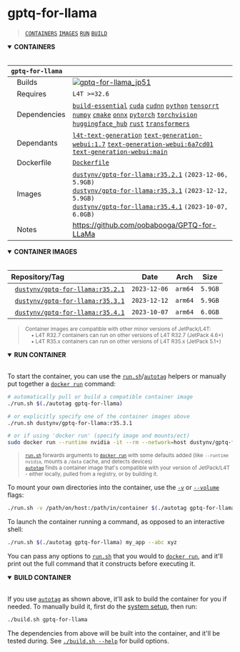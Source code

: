 # gptq-for-llama

> [`CONTAINERS`](#user-content-containers) [`IMAGES`](#user-content-images) [`RUN`](#user-content-run) [`BUILD`](#user-content-build)

<details open>
<summary><b><a id="containers">CONTAINERS</a></b></summary>
<br>

| **`gptq-for-llama`** | |
| :-- | :-- |
| &nbsp;&nbsp;&nbsp;Builds | [![`gptq-for-llama_jp51`](https://img.shields.io/github/actions/workflow/status/dusty-nv/jetson-containers/gptq-for-llama_jp51.yml?label=gptq-for-llama:jp51)](https://github.com/dusty-nv/jetson-containers/actions/workflows/gptq-for-llama_jp51.yml) |
| &nbsp;&nbsp;&nbsp;Requires | `L4T >=32.6` |
| &nbsp;&nbsp;&nbsp;Dependencies | [`build-essential`](/packages/build-essential) [`cuda`](/packages/cuda/cuda) [`cudnn`](/packages/cuda/cudnn) [`python`](/packages/python) [`tensorrt`](/packages/tensorrt) [`numpy`](/packages/numpy) [`cmake`](/packages/cmake/cmake_pip) [`onnx`](/packages/onnx) [`pytorch`](/packages/pytorch) [`torchvision`](/packages/pytorch/torchvision) [`huggingface_hub`](/packages/llm/huggingface_hub) [`rust`](/packages/rust) [`transformers`](/packages/llm/transformers) |
| &nbsp;&nbsp;&nbsp;Dependants | [`l4t-text-generation`](/packages/l4t/l4t-text-generation) [`text-generation-webui:1.7`](/packages/llm/text-generation-webui) [`text-generation-webui:6a7cd01`](/packages/llm/text-generation-webui) [`text-generation-webui:main`](/packages/llm/text-generation-webui) |
| &nbsp;&nbsp;&nbsp;Dockerfile | [`Dockerfile`](Dockerfile) |
| &nbsp;&nbsp;&nbsp;Images | [`dustynv/gptq-for-llama:r35.2.1`](https://hub.docker.com/r/dustynv/gptq-for-llama/tags) `(2023-12-06, 5.9GB)`<br>[`dustynv/gptq-for-llama:r35.3.1`](https://hub.docker.com/r/dustynv/gptq-for-llama/tags) `(2023-12-12, 5.9GB)`<br>[`dustynv/gptq-for-llama:r35.4.1`](https://hub.docker.com/r/dustynv/gptq-for-llama/tags) `(2023-10-07, 6.0GB)` |
| &nbsp;&nbsp;&nbsp;Notes | https://github.com/oobabooga/GPTQ-for-LLaMa |

</details>

<details open>
<summary><b><a id="images">CONTAINER IMAGES</a></b></summary>
<br>

| Repository/Tag | Date | Arch | Size |
| :-- | :--: | :--: | :--: |
| &nbsp;&nbsp;[`dustynv/gptq-for-llama:r35.2.1`](https://hub.docker.com/r/dustynv/gptq-for-llama/tags) | `2023-12-06` | `arm64` | `5.9GB` |
| &nbsp;&nbsp;[`dustynv/gptq-for-llama:r35.3.1`](https://hub.docker.com/r/dustynv/gptq-for-llama/tags) | `2023-12-12` | `arm64` | `5.9GB` |
| &nbsp;&nbsp;[`dustynv/gptq-for-llama:r35.4.1`](https://hub.docker.com/r/dustynv/gptq-for-llama/tags) | `2023-10-07` | `arm64` | `6.0GB` |

> <sub>Container images are compatible with other minor versions of JetPack/L4T:</sub><br>
> <sub>&nbsp;&nbsp;&nbsp;&nbsp;• L4T R32.7 containers can run on other versions of L4T R32.7 (JetPack 4.6+)</sub><br>
> <sub>&nbsp;&nbsp;&nbsp;&nbsp;• L4T R35.x containers can run on other versions of L4T R35.x (JetPack 5.1+)</sub><br>
</details>

<details open>
<summary><b><a id="run">RUN CONTAINER</a></b></summary>
<br>

To start the container, you can use the [`run.sh`](/docs/run.md)/[`autotag`](/docs/run.md#autotag) helpers or manually put together a [`docker run`](https://docs.docker.com/engine/reference/commandline/run/) command:
```bash
# automatically pull or build a compatible container image
./run.sh $(./autotag gptq-for-llama)

# or explicitly specify one of the container images above
./run.sh dustynv/gptq-for-llama:r35.3.1

# or if using 'docker run' (specify image and mounts/ect)
sudo docker run --runtime nvidia -it --rm --network=host dustynv/gptq-for-llama:r35.3.1
```
> <sup>[`run.sh`](/docs/run.md) forwards arguments to [`docker run`](https://docs.docker.com/engine/reference/commandline/run/) with some defaults added (like `--runtime nvidia`, mounts a `/data` cache, and detects devices)</sup><br>
> <sup>[`autotag`](/docs/run.md#autotag) finds a container image that's compatible with your version of JetPack/L4T - either locally, pulled from a registry, or by building it.</sup>

To mount your own directories into the container, use the [`-v`](https://docs.docker.com/engine/reference/commandline/run/#volume) or [`--volume`](https://docs.docker.com/engine/reference/commandline/run/#volume) flags:
```bash
./run.sh -v /path/on/host:/path/in/container $(./autotag gptq-for-llama)
```
To launch the container running a command, as opposed to an interactive shell:
```bash
./run.sh $(./autotag gptq-for-llama) my_app --abc xyz
```
You can pass any options to [`run.sh`](/docs/run.md) that you would to [`docker run`](https://docs.docker.com/engine/reference/commandline/run/), and it'll print out the full command that it constructs before executing it.
</details>
<details open>
<summary><b><a id="build">BUILD CONTAINER</b></summary>
<br>

If you use [`autotag`](/docs/run.md#autotag) as shown above, it'll ask to build the container for you if needed.  To manually build it, first do the [system setup](/docs/setup.md), then run:
```bash
./build.sh gptq-for-llama
```
The dependencies from above will be built into the container, and it'll be tested during.  See [`./build.sh --help`](/jetson_containers/build.py) for build options.
</details>
